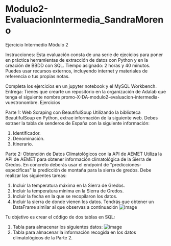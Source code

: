 # Modulo2-EvaluacionIntermedia_SandraMoreno

Ejercicio Intermedio Módulo 2

Instrucciones:
Esta evaluación consta de una serie de ejecicios para poner en práctica herramientas de
extracción de datos con Python y en la creación de BBDD con SQL.
Tiempo asignado: 2 horas y 40 minutos.
Puedes usar recursos externos, incluyendo internet y materiales de referencia o tus
propias notas.

Completa los ejercicios en un jupyter notebook y el MySQL Workbench.
Entrega: Tienes que crearte un repositorio en la organización de Adalab que tenga el
siguiente nombre promo-X-DA-modulo2-evaluacion-intermedia-vuestronombre.
Ejercicios

Parte 1: Web Scraping con BeautifulSoup
Utilizando la biblioteca BeautifulSoup en Python, extrae información de la siguiente web. Debes
extraer la tabla de senderos de España con la siguiente información:
1. Identificador.
2. Denominación.
3. Itinerario.

   
Parte 2: Obtención de Datos Climatológicos con la API de AEMET
Utiliza la API de AEMET para obtener información climatológica de la Sierra de Gredos. En
concreto deberás usar el endpoint de "predicciones-especificas" la predicción de montaña para
la sierra de gredos. Debe realizar las siguientes tareas:
1. Incluir la temperatura máxima en la Sierra de Gredos.
2. Incluir la temperatura mínima en la Sierra de Gredos.
3. Incluir la fecha en la que se recopilaron los datos.
4. Incluir la sierra de donde vienen los datos.
Tendrás que obtener un DataFrame similar al que observas a continuación
![image](https://github.com/sandranomore/promoA-DA-modulo2-evaluaci-ni-sandra_moreno/assets/159695823/2c198059-cb81-4c0c-b833-ce5d71892574)

Tu objetivo es crear el código de dos tablas en SQL:
1. Tabla para almacenar los siguientes datos:
 ![image](https://github.com/sandranomore/promoA-DA-modulo2-evaluaci-ni-sandra_moreno/assets/159695823/026e42e8-e470-4aba-ac0c-0240ebdaf46a)
2. Tabla para almacenar la información recogida en los datos climatológicos de la Parte 2.
